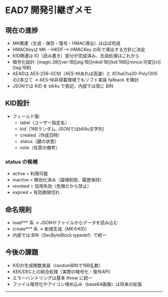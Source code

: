 # EAD7 開発引継ぎメモ

## 現在の進捗
- MK関連（生成・保存・復号・HMAC導出）はほぼ完成
- HMACKeyは MK --HKDF--> HMACKey の形で導出する方針に決定
- KID関連は IO（読み書き）部分が完成済み、生成処理はこれから
- 暗号化設計: 
  [magic:2B][ver:1B][alg:1B][mkid:1B][kid:16B][nonce:可変][ct][tag:16B]
- AEADは AES-256-GCM（AES-NIあれば高速）と XChaCha20-Poly1305 の2本立て
  → AES-NI非搭載環境でもソフト実装 fallback を検討
- JSONでは KID を b64u で表記、内部では常に BIN

## KID設計
- フィールド案:
  - label（ユーザー指定名）
  - kid（16Bランダム, JSONではb64u文字列）
  - created（作成日時）
  - status（鍵の状態）
  - note（任意の備考）

### status の候補
- active = 利用可能
- inactive = 無効化済み（論理削除、履歴保持）
- revoked = 信用失効（危険だから禁止）
- expired = 有効期限切れ

## 命名規則
- load*** 系 → JSONやファイルからデータを読み込む
- create*** 系 → 新規生成（MKやKID）
- 内部では BIN（SecByteBlock typedef）で統一

## 今後の課題
- KIDの生成関数実装（randomBINで16B乱数）
- KEK/DECとの結合処理（実際の暗号化・復号API）
- エラーハンドリングは基本 throw に統一
- ファイル暗号化やアイコン埋め込み（base64画像）は将来の拡張

---
